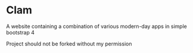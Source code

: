 # Clam
A website containing a combination of various modern-day apps in simple bootstrap 4 

Project should not be forked without my permission
